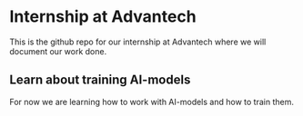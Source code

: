 # Internship at Advantech
This is the github repo for our internship at Advantech where we will document our work done.

## Learn about training AI-models
For now we are learning how to work with AI-models and how to train them.